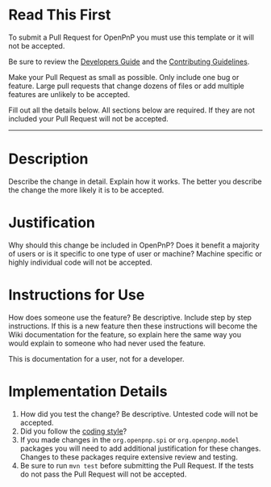 # Read This First
To submit a Pull Request for OpenPnP you must use this template or it will not be accepted. 

Be sure to review the [Developers Guide](https://github.com/openpnp/openpnp/wiki/Developers-Guide)
and the [Contributing Guidelines](https://github.com/openpnp/openpnp/blob/develop/CONTRIBUTING.md).

Make your Pull Request as small as possible. Only include one bug or feature.
Large pull requests that change dozens of files or add multiple features are unlikely to be accepted.

Fill out all the details below. All sections below are required. If they are not included your Pull Request
will not be accepted.

-----------------------------------------------------------------------

# Description
Describe the change in detail. Explain how it works. The better you describe the change the more likely it is to be accepted.

# Justification
Why should this change be included in OpenPnP? Does it benefit a majority of users or is it specific to one type of user or machine? Machine specific or highly individual code will not be accepted.

# Instructions for Use
How does someone use the feature? Be descriptive. Include step by step instructions. If this is a new feature then these instructions will become the Wiki documentation for the feature, so explain here the same way you would explain to someone who had never used the feature.

This is documentation for a user, not for a developer.

# Implementation Details
1. How did you test the change? Be descriptive. Untested code will not be accepted.
2. Did you follow the [coding style](https://github.com/openpnp/openpnp/wiki/Developers-Guide#coding-style)?
3. If you made changes in the `org.openpnp.spi` or `org.openpnp.model` packages you will need to add additional justification for these changes. Changes to these packages require extensive review and testing.
4. Be sure to run `mvn test` before submitting the Pull Request. If the tests do not pass the Pull Request will not be accepted.
